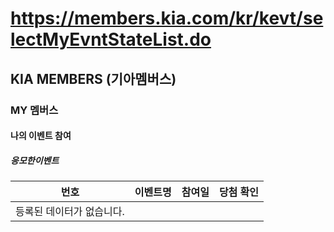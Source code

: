 # https://members.kia.com/kr/kevt/selectMyEvntStateList.do

## KIA MEMBERS (기아멤버스)

### MY 멤버스

#### 나의 이벤트 참여

##### 응모한이벤트

| 번호 | 이벤트명 | 참여일 | 당첨 확인 |
|------|--------|--------|---------|
| 등록된 데이터가 없습니다.            |
